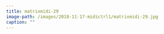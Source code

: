 ```yaml
---
title: matrixmidi-29
image-path: /images/2018-11-17-midictrl1/matrixmidi-29.jpg
caption: ""
---
```

